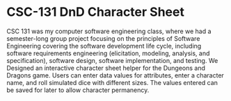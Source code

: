 # CSC-131 DnD Character Sheet

CSC 131 was my computer software engineering class, where we had a semester-long group project focusing on the principles of Software Engineering covering the software development life cycle, including software requirements engineering (elicitation, modeling, analysis, and specification), software design, software implementation, and testing. We Designed an interactive character sheet helper for the Dungeons and Dragons game. Users can enter data values for attributes, enter a character name, and roll simulated dice with different sizes. The values entered can be saved for later to allow character permanency.
